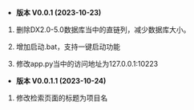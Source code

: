- **版本 V0.0.1 (2023-10-23)**

1. 删除DX2.0-5.0数据库当中的直链列，减少数据库大小。

2. 增加启动.bat，支持一键启动功能

3. 修改app.py当中的访问地址为127.0.0.1:10223

- **版本 V0.0.1.1 (2023-10-24)**

1. 修改检索页面的标题为项目名

